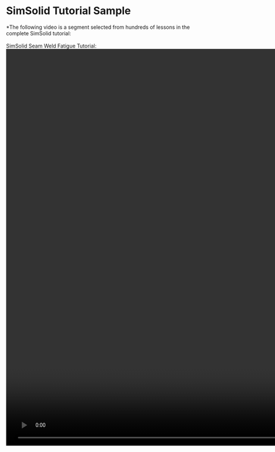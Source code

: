 # SimSolid Tutorial Sample 
*The following video is a segment selected from hundreds of lessons in the complete SimSolid tutorial:
<br><br>
SimSolid Seam Weld Fatigue Tutorial:
<video width="1920" height="1080" controls>
  <source src="SimSolid_Seam_Weld_Fatigue.mp4" type="video/mp4">
</video>
